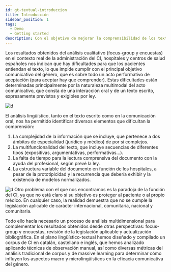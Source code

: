 ```yaml
---
id: gt-textual-introduccion
title: Introducción
sidebar_position: 1
tags:
  - Demo
  - Getting started
description: Con el objetivo de mejorar la comprensibilidad de los textos y sugerir el diseño de la formación para los (futuros) profesionales, el grupo de investigación Gentt desarrolló una investigación cualitativa que combinaba los Focus group y las encuestas a los profesionales implicados.
---
```

Los resultados obtenidos del análisis cualitativo (focus-group y encuestas) en el contexto real de la administración del CI, hospitales y centros de salud españoles nos indican que hay dificultades para que los pacientes entiendan el texto, lo que impide cumplir con el principal objetivo comunicativo del género, que es sobre todo un acto performativo de aceptación (para aceptar hay que comprender). Estas dificultades están determinadas principalmente por la naturaleza multimodal del acto comunicativo, que consta de una interacción oral y de un texto escrito, expresamente previstos y exigibles por ley.

![d](/img/infografia-textual.png)

El análisis lingüístico, tanto en el texto escrito como en la comunicación oral, nos ha permitido identificar diversos elementos que dificultan la comprensión:

1. La complejidad de la información que se incluye, que pertenece a dos ámbitos de especialidad (jurídico y médico) de por sí complejos.
2. La multifuncionalidad del texto, que incluye secuencias de diferentes tipos (expositivas, argumentativas, performativas...).
3. La falta de tiempo para la lectura comprensiva del documento con la ayuda del profesional, según prevé la ley.
4. La estructura variable del documento en función de los hospitales, a pesar de la prototipicidad y la recurrencia que debería exhibir y la existencia de modelos normalizados.

![d](/img/estructura-textual.png)
Otro problema con el que nos encontramos es la paradoja de la función del CI, ya que no está claro si su objetivo es proteger al paciente o al propio médico. En cualquier caso, la realidad demuestra que no se cumple la  legislación aplicable de carácter internacional, comunitaria, nacional y comunitaria.

Todo ello hacía necesario un proceso de análisis multidimensional para complementar los resultados obtenidos desde otras perspectivas: focus-group y encuestas, revisión de la legislación aplicable y actualización bibliográfica. En el plano lingüístico-textual hemos diseñado y compilado un corpus de CI en catalán, castellano e inglés, que hemos analizado aplicando técnicas de observación manual, así como diversas métricas del análisis tradicional de corpus y de massive learning para determinar cómo influyen los aspectos macro y microlingüísticos en la eficacia comunicativa del género. 